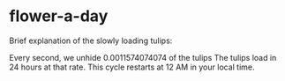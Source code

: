 # flower-a-day

Brief explanation of the slowly loading tulips:

Every second, we unhide 0.0011574074074 of the tulips
The tulips load in 24 hours at that rate. 
This cycle restarts at 12 AM in your local time.
